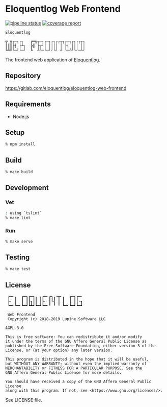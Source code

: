 # Eloquentlog Web Frontend

[![pipeline status][pipeline]][ci] [![coverage report][coverage]][ci]

```text
Eloquentlog

╦ ╦┌─┐┌┐   ╔═╗┬─┐┌─┐┌┐┌┌┬┐┌─┐┌┐┌┌┬┐
║║║├┤ ├┴┐  ╠╣ ├┬┘│ ││││ │ ├┤ │││ ││
╚╩╝└─┘└─┘  ╚  ┴└─└─┘┘└┘ ┴ └─┘┘└┘─┴┘
```

The frontend web application of [Eloquentlog](https://eloquentlog.com).


## Repository

https://gitlab.com/eloquentlog/eloquentlog-web-frontend


## Requirements

* Node.js


## Setup

```zsh
% npm install
```

## Build

```zsh
% make build
```


## Development

### Vet

```zsh
: using `tslint`
% make lint
```

### Run

```zsh
% make serve
```


## Testing

```zsh
% make test
```


## License

```text
 ┏━╸╻  ┏━┓┏━┓╻ ╻┏━╸┏┓╻╺┳╸╻  ┏━┓┏━╸
 ┣╸ ┃  ┃ ┃┃┓┃┃ ┃┣╸ ┃┗┫ ┃ ┃  ┃ ┃┃╺┓
 ┗━╸┗━╸┗━┛┗┻┛┗━┛┗━╸╹ ╹ ╹ ┗━╸┗━┛┗━┛

 Web Frontend
 Copyright (c) 2018-2019 Lupine Software LLC
```

`AGPL-3.0`

```text
This is free software: You can redistribute it and/or modify
it under the terms of the GNU Affero General Public License as
published by the Free Software Foundation, either version 3 of the
License, or (at your option) any later version.

This program is distributed in the hope that it will be useful,
but WITHOUT ANY WARRANTY; without even the implied warranty of
MERCHANTABILITY or FITNESS FOR A PARTICULAR PURPOSE. See the
GNU Affero General Public License for more details.

You should have received a copy of the GNU Affero General Public License
along with this program. If not, see <https://www.gnu.org/licenses/>.
```

See LICENSE file.

[pipeline]: https://gitlab.com/eloquentlog/eloquentlog-web-frontend/badges/master/pipeline.svg
[coverage]: https://gitlab.com/eloquentlog/eloquentlog-web-frontend/badges/master/coverage.svg
[ci]: https://gitlab.com/eloquentlog/eloquentlog-web-frontend/pipelines
